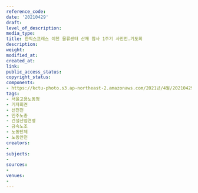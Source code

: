 ```yaml
---
reference_code: 
date: '20210429'
draft: 
level_of_description: 
media_type: 
title: 한익스프레스 이천 물류센터 산재 참사 1주기 사진전.기도회
description: 
weight: 
modified_at: 
created_at: 
link: 
public_access_status: 
copyright_status: 
components:
- https://kctu-photo.s3.ap-northeast-2.amazonaws.com/2021년/4월/20210429-한익스프레스+이천+물류센터+산재+참사+1주기+사진전.기도회_서울고용노동청_기자회견_선전전_민주노총_건설산업연맹_금속노조_노동단체_노동안전/_1DX0296.jpg
tags:
- 서울고용노동청
- 기자회견
- 선전전
- 민주노총
- 건설산업연맹
- 금속노조
- 노동단체
- 노동안전
creators:
- 
subjects:
- 
sources:
- 
venues:
- 
---
```

